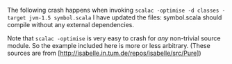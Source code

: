 The following crash happens when invoking `scalac -optimise -d classes -target jvm-1.5 symbol.scala`
I have updated the files: symbol.scala should compile without any external dependencies.

Note that `scalac -optimise` is very easy to crash for *any* non-trivial source module.
So the example included here is more or less arbitrary.  (These sources are from [http://isabelle.in.tum.de/repos/isabelle/src/Pure])
